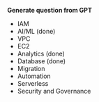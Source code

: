 **Generate question from GPT**
- IAM
- AI/ML (done)
- VPC
- EC2
- Analytics (done)
- Database (done)
- Migration
- Automation
- Serverless
- Security and Governance